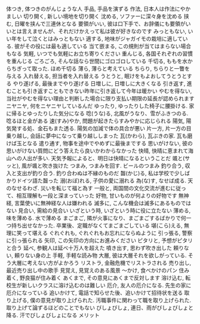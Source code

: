 体つき, 体つきのがんじょうな人
手品, 手品を演ずる
作法, 日本人は作法にやかましい
切り開く, 新しい境地を切り開く
沈める, ソファーに深々身を沈める
挟む, 日曜を挟んで三連休となる
要領がいい, 彼は口下手で、お辞儀にも要領がいいとは言えませんが、それだけかえって私は彼が好きなのです
みっともない, いい年をして泣くとはみっともない
適する, 地味がジャガイモの栽培に適している. 彼がその役には最も適している
当て嵌まる, この規則が当てはまらない場合もなる
気軽, いつでも気軽にお立ち寄りください
重んじる, 各国それぞれの習慣を重んじる
ごろごろ, そんな話なら世間にゴロゴロしている
千切る, ももを水からちぎって取った. ほめ千切る
薄ら, 薄らと考えている
ちらり, ちらりと一瞥を与える
入れ替える, 担当者を入れ替える
うとうと, 眠けをもよおしてうとうとする
やり遂げる, 最後までやり遂げる
日増しに, 日増しに大きくなる
引き返す, 進むことも引き返すこともできない昨年に引き返して今年は暖かい
やむを得ない, 当社がやむを得ない理由と判断した場合に限り支払い期限の延長が認められます
ニヤニヤ, 何をニヤニヤしているんだ
ゆったり, ゆったりした椅子に腰掛ける. 家に帰るとゆったりした気分になる
唸(うな)る, 北風がうなり、雪がふきつのる. 唸るほと金がある
速(すみ)やか, 問題が起きたらすみやかに応じられる
陽気, 陽気発する処、金石もまた透る. 陽気の加減で体の具合が悪い
片一方, 片一方の目
乗り越し, 会話に夢中になって乗り越ししまった
瓦(かわら), 瓦ぶきの家. 瓦も磨けば玉となる
遣り通す, 物事を途中でやめずに最後までする
思いがけない, 彼の思いがけない質問にどう答えたら良いかわからなかった
快晴, 快晴に恵まれて海山への人出が多い. 天気予報によると、明日は快晴になるということだ
颯と(サッと), 風が颯と吹き抜けた
つまみ, つまみを回す. ビールのつまみ
釣り合う, 収入と支出が釣り合う. 釣り合わぬは不縁のものだ
齧(かじ)る, 私は学校で少しばかりドイツ語た齧った
溺(おぼ)れる, 子供の愛に溺れる
為(な)す, なせば成る. 天のなせるわざ. 災いを転じて福と為す
一般と, 両国間の文化交流が進むに従って、相互理解も一段と深まっていった
好物, 甘いものが何よりの好物です
無神経, 言葉使いに無神経な人は嫌われる
滅多に, こんな機会は滅多にあるものではない
見合い, 需給の見合い
いざという時, いざという時に役に立たない
薄める, 味を薄める. 水で薄める
まごまご, 隣が火事になり、まごまごするばかりで何一つ持ち出せなかった. 卒業後、定職がなくてまごまごしている
堪(こら)える, 無理に笑って堪える
ぐれぐれも, ぐれぐれもお忘れにならぬように
引っ張る, 警察に引っ張られる
矢印, この矢印の方向にお進みください
ピタリと, 予想がピタリと合う
延べ, 参観人は延べ十万人を超えた
噴き出す, 思わず吹き出した
頼りない, 頼りない身の上
手軽, 手軽な読み物
大層, 彼は大層それを欲しがっている. そう大層に考えない方がよかろう
リストラ, 金融危機でリストラされる
売り出し, 最近売り出し中の歌手
見覚え, 見覚えのある風景
〜かけ, 食べかけのパン
住み着く, 野良猫が住み着く
あくまで, その意見にあくまで反対します
溶け込む, 転校生が新しいクラスに溶け込むのは難しい
厄介, 友人の厄介になる. 先生の家に厄介になっている
追いかけて, 電話で知らせた後、追いかけて招待状を送る
取り上げる, 僕の意見が取り上げられた. 汚職事件に関わって職を取り上げられた. 取り上げて論ずるほどのことでもない
びしょびしょ, 連日、雨がびしょびしょと降る. 汗でびしょびしょになる
メリット
